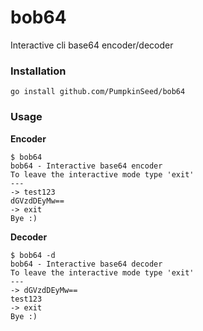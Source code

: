 # bob64
Interactive cli base64 encoder/decoder

### Installation

```
go install github.com/PumpkinSeed/bob64
```

### Usage

**Encoder**

```
$ bob64
bob64 - Interactive base64 encoder
To leave the interactive mode type 'exit'
---
-> test123
dGVzdDEyMw==
-> exit
Bye :)
```

**Decoder**

```
$ bob64 -d
bob64 - Interactive base64 decoder
To leave the interactive mode type 'exit'
---
-> dGVzdDEyMw==
test123
-> exit
Bye :)
```

